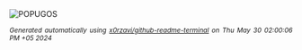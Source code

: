 <div align="justify">
<picture>
    <source media="(prefers-color-scheme: dark)" srcset="https://i.ibb.co/KjzpHWB/output-gif.gif">
    <source media="(prefers-color-scheme: light)" srcset="https://i.ibb.co/KjzpHWB/output-gif.gif">
    <img alt="POPUGOS" src="https://i.ibb.co/KjzpHWB/output-gif.gif">
</picture>

<sub><i>Generated automatically using [x0rzavi/github-readme-terminal](https://github.com/x0rzavi/github-readme-terminal) on Thu May 30 02:00:06 PM +05 2024</i></sub>
</div>
